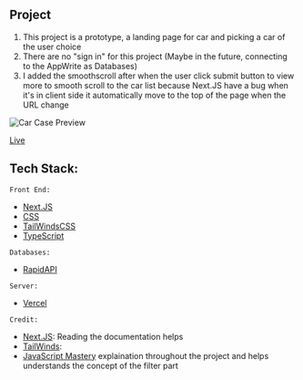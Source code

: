 ## Project
1. This project is a prototype, a landing page for car and picking a car of the user choice
2. There are no "sign in" for this project (Maybe in the future, connecting to the AppWrite as Databases)
3. I added the smoothscroll after when the user click submit button to view more to smooth scroll to the car list because Next.JS have a bug when it's in client side it automatically move to the top of the page when the URL change

![Car Case Preview](https://github.com/VincentCongDao/Car-Case/blob/main/public/CarCase.gif)

[Live]()

## Tech Stack:
`Front End:`
- [Next.JS]()
- [CSS]()
- [TailWindsCSS]()
- [TypeScript]()

`Databases:`
- [RapidAPI]()

`Server:`
- [Vercel]()

`Credit:`
- [Next.JS](): Reading the documentation helps
- [TailWinds](): 
- [JavaScript Mastery](https://www.youtube.com/@javascriptmastery) explaination throughout the project and helps understands the concept of the filter part 
